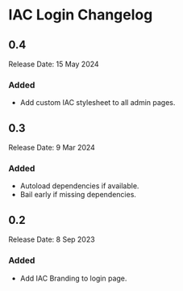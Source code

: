 # IAC Login Changelog

## 0.4
Release Date: 15 May 2024

### Added
- Add custom IAC stylesheet to all admin pages.

## 0.3
Release Date: 9 Mar 2024

### Added
- Autoload dependencies if available.
- Bail early if missing dependencies.

## 0.2
Release Date: 8 Sep 2023

### Added
- Add IAC Branding to login page.

